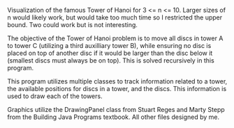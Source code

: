 Visualization of the famous Tower of Hanoi for 3 <= n <= 10. Larger sizes of n would likely work, but would take too much time so I restricted the upper bound. Two could work but is not interesting.

The objective of the Tower of Hanoi problem is to move all discs in tower A to tower C (utilizing a third auxilliary tower B), while ensuring no disc is placed on top of another disc if it would be larger than the disc below it (smallest discs must always be on top). This is solved recursively in this program.

This program utilizes multiple classes to track information related to a tower, the available positions for discs in a tower, and the discs. This information is used to draw each of the towers.

Graphics utilize the DrawingPanel class from Stuart Reges and Marty Stepp from the Building Java Programs textbook. All other files designed by me.
